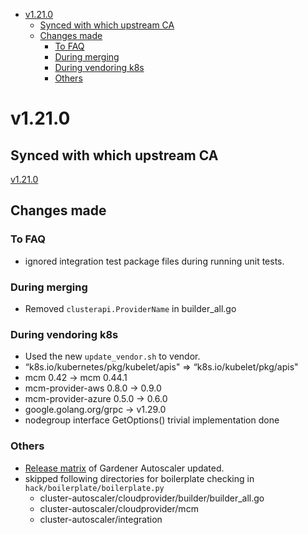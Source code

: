 <!--- For help refer to https://github.com/kubernetes/kubernetes/blob/master/CHANGELOG/CHANGELOG-1.20.md?plain=1 as example --->

- [v1.21.0](#v1210)
    - [Synced with which upstream CA](#synced-with-which-upstream-ca)
    - [Changes made](#changes-made)
        - [To FAQ](#to-faq)
        - [During merging](#during-merging)
        - [During vendoring k8s](#during-vendoring-k8s)
        - [Others](#others)
        

# v1.21.0


## Synced with which upstream CA

[v1.21.0](https://github.com/kubernetes/autoscaler/tree/cluster-autoscaler-1.21.0/cluster-autoscaler)

## Changes made

### To FAQ

- ignored integration test package files during running unit tests.
### During merging

- Removed `clusterapi.ProviderName` in builder_all.go
### During vendoring k8s
- Used the new `update_vendor.sh` to vendor.
- “k8s.io/kubernetes/pkg/kubelet/apis" => “k8s.io/kubelet/pkg/apis"
- mcm 0.42 -> mcm 0.44.1
- mcm-provider-aws 0.8.0 -> 0.9.0
- mcm-provider-azure 0.5.0 -> 0.6.0
- google.golang.org/grpc -> v1.29.0
- nodegroup interface GetOptions() trivial implementation done
### Others
- [Release matrix](../README.md#releases-gardenerautoscaler) of Gardener Autoscaler updated.
- skipped following directories for boilerplate checking in `hack/boilerplate/boilerplate.py`
    - cluster-autoscaler/cloudprovider/builder/builder_all.go
    - cluster-autoscaler/cloudprovider/mcm
    - cluster-autoscaler/integration
